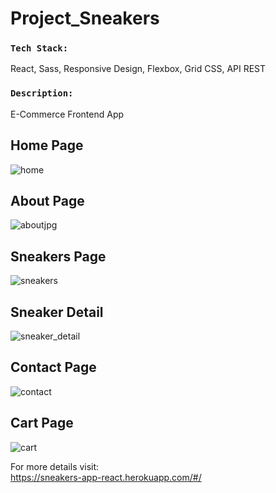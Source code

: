 # Project_Sneakers
### `Tech Stack:`  
React, Sass, Responsive Design, Flexbox, Grid CSS, API REST  
### `Description:`  
E-Commerce Frontend App

## Home Page

![home](https://user-images.githubusercontent.com/79340525/150597946-74a4067c-c502-45f1-a49c-2ab0f1483c08.jpg)

## About Page

![aboutjpg](https://user-images.githubusercontent.com/79340525/150598622-3b94ce5e-3f74-4c60-9dc0-47b895fd7dea.jpg)

## Sneakers Page

![sneakers](https://user-images.githubusercontent.com/79340525/150598737-02354dbf-644a-404a-9898-e2defaf17b87.jpg)

## Sneaker Detail

![sneaker_detail](https://user-images.githubusercontent.com/79340525/150598758-96671026-4c8a-4e87-a6bb-8460a063ceb3.jpg)

## Contact Page

![contact](https://user-images.githubusercontent.com/79340525/150598766-4117f68e-7cf2-4256-bb47-77951c838c5b.jpg)

## Cart Page

![cart](https://user-images.githubusercontent.com/79340525/150599681-378e2aa7-04b7-4a29-94a2-215d8b20c7df.jpg)

For more details visit:  
https://sneakers-app-react.herokuapp.com/#/

